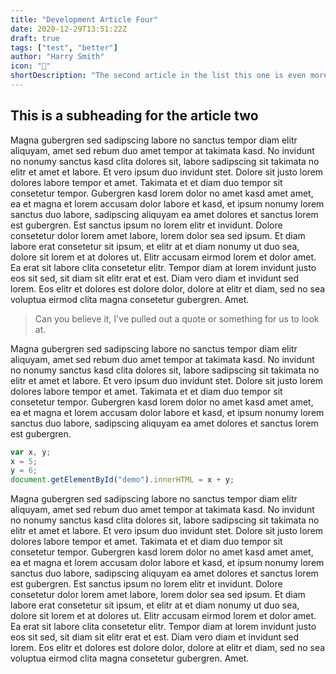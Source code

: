 ```yaml
---
title: "Development Article Four"
date: 2020-12-29T13:51:22Z
draft: true
tags: ["test", "better"]
author: "Harry Smith"
icon: "🥎"
shortDescription: "The second article in the list this one is even more amazing"
---
```


## This is a subheading for the article two

Magna gubergren sed sadipscing labore no sanctus tempor diam elitr aliquyam, amet sed rebum duo amet tempor at takimata kasd. No invidunt no nonumy sanctus kasd clita dolores sit, labore sadipscing sit takimata no elitr et amet et labore. Et vero ipsum duo invidunt stet. Dolore sit justo lorem dolores labore tempor et amet. Takimata et et diam duo tempor sit consetetur tempor. Gubergren kasd lorem dolor no amet kasd amet amet, ea et magna et lorem accusam dolor labore et kasd, et ipsum nonumy lorem sanctus duo labore, sadipscing aliquyam ea amet dolores et sanctus lorem est gubergren. Est sanctus ipsum no lorem elitr et invidunt. Dolore consetetur dolor lorem amet labore, lorem dolor sea sed ipsum. Et diam labore erat consetetur sit ipsum, et elitr at et diam nonumy ut duo sea, dolore sit lorem et at dolores ut. Elitr accusam eirmod lorem et dolor amet. Ea erat sit labore clita consetetur elitr. Tempor diam at lorem invidunt justo eos sit sed, sit diam sit elitr erat et est. Diam vero diam et invidunt sed lorem. Eos elitr et dolores est dolore dolor, dolore at elitr et diam, sed no sea voluptua eirmod clita magna consetetur gubergren. Amet.

> Can you believe it, I've pulled out a quote or something for us to look at.

Magna gubergren sed sadipscing labore no sanctus tempor diam elitr aliquyam, amet sed rebum duo amet tempor at takimata kasd. No invidunt no nonumy sanctus kasd clita dolores sit, labore sadipscing sit takimata no elitr et amet et labore. Et vero ipsum duo invidunt stet. Dolore sit justo lorem dolores labore tempor et amet. Takimata et et diam duo tempor sit consetetur tempor. Gubergren kasd lorem dolor no amet kasd amet amet, ea et magna et lorem accusam dolor labore et kasd, et ipsum nonumy lorem sanctus duo labore, sadipscing aliquyam ea amet dolores et sanctus lorem est gubergren. 

```js
var x, y;
x = 5;
y = 6;
document.getElementById("demo").innerHTML = x + y;
```

Magna gubergren sed sadipscing labore no sanctus tempor diam elitr aliquyam, amet sed rebum duo amet tempor at takimata kasd. No invidunt no nonumy sanctus kasd clita dolores sit, labore sadipscing sit takimata no elitr et amet et labore. Et vero ipsum duo invidunt stet. Dolore sit justo lorem dolores labore tempor et amet. Takimata et et diam duo tempor sit consetetur tempor. Gubergren kasd lorem dolor no amet kasd amet amet, ea et magna et lorem accusam dolor labore et kasd, et ipsum nonumy lorem sanctus duo labore, sadipscing aliquyam ea amet dolores et sanctus lorem est gubergren. Est sanctus ipsum no lorem elitr et invidunt. Dolore consetetur dolor lorem amet labore, lorem dolor sea sed ipsum. Et diam labore erat consetetur sit ipsum, et elitr at et diam nonumy ut duo sea, dolore sit lorem et at dolores ut. Elitr accusam eirmod lorem et dolor amet. Ea erat sit labore clita consetetur elitr. Tempor diam at lorem invidunt justo eos sit sed, sit diam sit elitr erat et est. Diam vero diam et invidunt sed lorem. Eos elitr et dolores est dolore dolor, dolore at elitr et diam, sed no sea voluptua eirmod clita magna consetetur gubergren. Amet.

